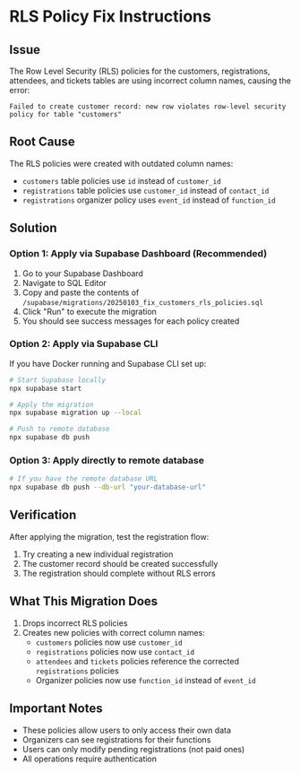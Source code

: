 # RLS Policy Fix Instructions

## Issue
The Row Level Security (RLS) policies for the customers, registrations, attendees, and tickets tables are using incorrect column names, causing the error:
```
Failed to create customer record: new row violates row-level security policy for table "customers"
```

## Root Cause
The RLS policies were created with outdated column names:
- `customers` table policies use `id` instead of `customer_id`
- `registrations` table policies use `customer_id` instead of `contact_id`
- `registrations` organizer policy uses `event_id` instead of `function_id`

## Solution

### Option 1: Apply via Supabase Dashboard (Recommended)
1. Go to your Supabase Dashboard
2. Navigate to SQL Editor
3. Copy and paste the contents of `/supabase/migrations/20250103_fix_customers_rls_policies.sql`
4. Click "Run" to execute the migration
5. You should see success messages for each policy created

### Option 2: Apply via Supabase CLI
If you have Docker running and Supabase CLI set up:
```bash
# Start Supabase locally
npx supabase start

# Apply the migration
npx supabase migration up --local

# Push to remote database
npx supabase db push
```

### Option 3: Apply directly to remote database
```bash
# If you have the remote database URL
npx supabase db push --db-url "your-database-url"
```

## Verification
After applying the migration, test the registration flow:
1. Try creating a new individual registration
2. The customer record should be created successfully
3. The registration should complete without RLS errors

## What This Migration Does
1. Drops incorrect RLS policies
2. Creates new policies with correct column names:
   - `customers` policies now use `customer_id`
   - `registrations` policies now use `contact_id`
   - `attendees` and `tickets` policies reference the corrected `registrations` policies
   - Organizer policies now use `function_id` instead of `event_id`

## Important Notes
- These policies allow users to only access their own data
- Organizers can see registrations for their functions
- Users can only modify pending registrations (not paid ones)
- All operations require authentication